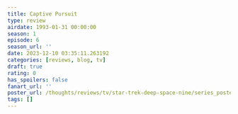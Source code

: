 ```yaml
---
title: Captive Pursuit
type: review
airdate: 1993-01-31 00:00:00
season: 1
episode: 6
season_url: ''
date: 2023-12-10 03:35:11.263192
categories: [reviews, blog, tv]
draft: true
rating: 0
has_spoilers: false
fanart_url: ''
poster_url: /thoughts/reviews/tv/star-trek-deep-space-nine/series_poster.jpg
tags: []
---
```


